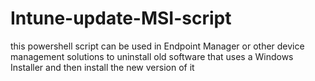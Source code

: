 # Intune-update-MSI-script
this powershell script can be used in Endpoint Manager or other device management solutions to uninstall old software that uses a Windows Installer and then install the new version of it
